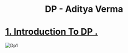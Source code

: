 **<h1 align="center">DP - Aditya Verma</h1>**
# **[1. Introduction To DP .](https://youtu.be/nqowUJzG-iM)**
![Dp1](https://user-images.githubusercontent.com/71629248/129444714-830a459a-4e00-4461-a90d-9b832f67b36a.png)

